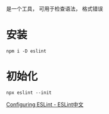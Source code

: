 是一个工具， 可用于检查语法， 格式错误

# 安装

`npm i -D eslint`

# 初始化

`npx eslint --init`

[Configuring ESLint - ESLint中文](http://eslint.cn/docs/user-guide/configuring#extending-configuration-files)